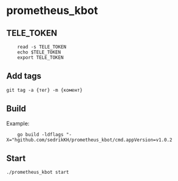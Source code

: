 # prometheus_kbot

## TELE_TOKEN

``` 
    read -s TELE_TOKEN 
    echo $TELE_TOKEN
    export TELE_TOKEN
```

## Add tags

```
git tag -a {тег} -m {комент}
```

## Build

Example:
``` 
    go build -ldflags "-X="hgithub.com/sedrikKH/prometheus_kbot/cmd.appVersion=v1.0.2 
```


## Start

```
./prometheus_kbot start

```

